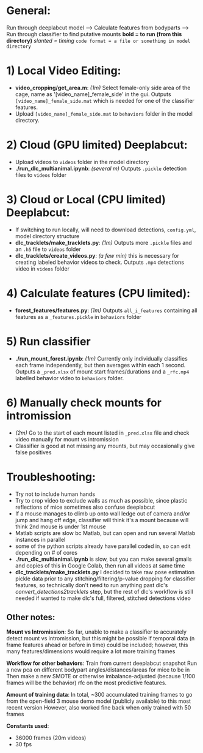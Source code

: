 # General:
Run through deeplabcut model --> Calculate features from bodyparts --> Run through classifier to find putative mounts
__bold = to run (from this directory)__
_slanted = timing_
`code format = a file or something in model directory`

# 1) Local Video Editing:
- __video_cropping/get_area.m__: _(1m)_ Select female-only side area of the cage, name as '[video_name]_female_side' in the gui. Outputs `[video_name]_female_side.mat` which is needed for one of the classifier features.
- Upload `[video_name]_female_side.mat` to `behaviors` folder in the model directory.

# 2) Cloud (GPU limited) Deeplabcut:
- Upload videos to `videos` folder in the model directory
- __./run_dlc_multianimal.ipynb__: _(several m)_ Outputs `.pickle` detection files to `videos` folder

# 3) Cloud or Local (CPU limited) Deeplabcut:
- If switching to run locally, will need to download detections, `config.yml`, model directory structure
- __dlc_tracklets/make_tracklets.py__: _(1m)_ Outputs more `.pickle` files and an `.h5` file to `videos` folder
- __dlc_tracklets/create_videos.py__: _(a few min)_ this is necessary for creating labeled behavior videos to check. Outputs `.mp4` detections video in `videos` folder

# 4) Calculate features (CPU limited):
- __forest_features/features.py__: _(1m)_ Outputs `all_i_features` containing all features as a `_features.pickle` in `behaviors` folder

# 5) Run classifier
- __./run_mount_forest.ipynb__: _(1m)_ Currently only individually classifies each frame independently, but then averages within each 1 second. Outputs a `_pred.xlsx` of mount start frames/durations and a `_rfc.mp4` labelled behavior video to `behaviors` folder.

# 6) Manually check mounts for intromission
- _(2m)_ Go to the start of each mount listed in `_pred.xlsx` file and check video manually for mount vs intromission
- Classifier is good at not missing any mounts, but may occasionally give false positives


# Troubleshooting:
- Try not to include human hands
- Try to crop video to exclude walls as much as possible, since plastic reflections of mice sometimes also confuse deeplabcut
- If a mouse manages to climb up onto wall ledge out of camera and/or jump and hang off edge, classifier will think it's a mount because will think 2nd mouse is under 1st mouse
- Matlab scripts are slow bc Matlab, but can open and run several Matlab instances in parallel
- some of the python scripts already have parallel coded in, so can edit depending on # of cores
- __./run_dlc_multianimal.ipynb__ is slow, but you can make several gmails and copies of this in Google Colab, then run all videos at same time
- __dlc_tracklets/make_tracklets.py__ I decided to take raw pose estimation pickle data prior to any stitching/filtering/p-value dropping for classifier features, so technically don't need to run anything past dlc's _convert_detections2tracklets_ step, but the rest of dlc's workflow is still needed if wanted to make dlc's full, filtered, stitched detections video


## Other notes:
__Mount vs Intromission__:
So far, unable to make a classifier to accurately detect mount vs intromission, but this might be possible if temporal data (n frame features ahead or before in time) could be included; however, this many features/dimensions would require a lot more training frames

__Workflow for other behaviors__:
Train from current deeplabcut snapshot
Run a new pca on different bodypart angles/distances/areas for mice to be in
Then make a new SMOTE or otherwise imbalance-adjusted (because 1/100 frames will be the behavior) rfc on the most predictive features.

__Amount of training data__:
In total, ~300 accumulated training frames to go from the open-field 3 mouse demo model (publicly available) to this most recent version
However, also worked fine back when only trained with 50 frames

__Constants used__:
- 36000 frames (20m videos)
- 30 fps